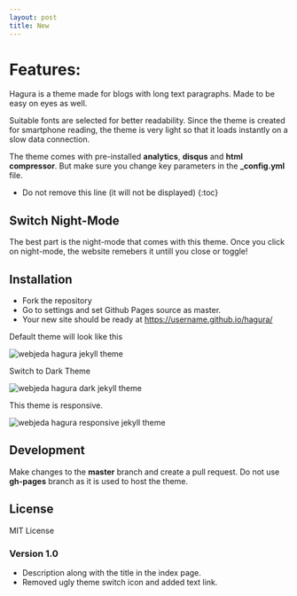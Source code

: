 ```yaml
---
layout: post
title: New
---
```


# Features:
Hagura is a theme made for blogs with long text paragraphs. Made to be easy on eyes as well. 

Suitable fonts are selected for better readability. Since the theme is created for smartphone reading, the theme is very light so that it loads instantly on a slow data connection.

The theme comes with pre-installed **analytics**, **disqus** and **html compressor**. But make sure you change key parameters in the **_config.yml** file.

* Do not remove this line (it will not be displayed) 
{:toc}

## Switch Night-Mode
The best part is the night-mode that comes with this theme. Once you click on night-mode, the website remebers it untill you close or toggle!


## Installation
* Fork the repository
* Go to settings and set Github Pages source as master.
* Your new site should be ready at https://username.github.io/hagura/


Default theme will look like this

![webjeda hagura jekyll theme]({{site.baseurl}}/assets/images/hagura-1.png)

Switch to Dark Theme

![webjeda hagura dark jekyll theme]({{site.baseurl}}/assets/images/hagura-dark-jekyll-theme.png)

This theme is responsive.

![webjeda hagura responsive jekyll theme]({{site.baseurl}}/assets/images/hagura-responsive.png)


## Development
Make changes to the **master** branch and create a pull request. Do not use **gh-pages** branch as it is used to host the theme.


## License
MIT License 


### Version 1.0
* Description along with the title in the index page.
* Removed ugly theme switch icon and added text link.

